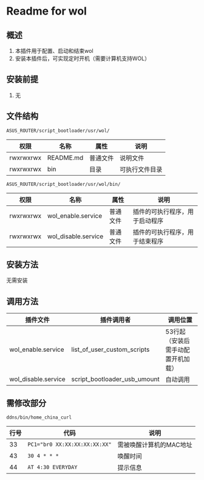 # Readme for wol

## 概述

1. 本插件用于配置、启动和结束wol
2. 安装本插件后，可实现定时开机（需要计算机支持WOL）

## 安装前提

1. 无

## 文件结构

`ASUS_ROUTER/script_bootloader/usr/wol/`

| 权限      | 名称      | 属性     | 说明             |
| --------- | --------- | -------- | ---------------- |
| rwxrwxrwx | README.md | 普通文件 | 说明文件         |
| rwxrwxrwx | bin       | 目录     | 可执行文件目录   |

`ASUS_ROUTER/script_bootloader/usr/wol/bin/`

| 权限      | 名称                 | 属性     | 说明                                                         |
| --------- | -------------------- | -------- | ------------------------------------------------------------ |
| rwxrwxrwx | wol_enable.service  | 普通文件 | 插件的可执行程序，用于启动程序                               |
| rwxrwxrwx | wol_disable.service | 普通文件 | 插件的可执行程序，用于结束程序                               |

## 安装方法

无需安装

## 调用方法

| 插件文件                          | 插件调用者                   | 调用位置  |
| --------------------------------- | ---------------------------- | --------- |
| wol_enable.service | list_of_user_custom_scripts  | 53行起（安装后需手动配置开机加载） |
| wol_disable.service | script_bootloader_usb_umount | 自动调用 |

## 需修改部分

`ddns/bin/home_china_curl`

| 行号 | 代码                         | 说明                   |
| ---- | ---------------------------- | ---------------------- |
| 33   | `PC1="br0 XX:XX:XX:XX:XX:XX"`   | 需被唤醒计算机的MAC地址 |
| 43   | `30 4 * * *`           | 唤醒时间 |
| 44   | `AT 4:30 EVERYDAY` | 提示信息 |